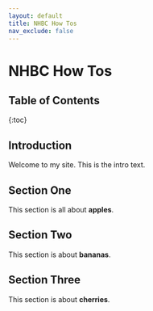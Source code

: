 ```yaml
---
layout: default
title: NHBC How Tos
nav_exclude: false
---
```


# NHBC How Tos

## Table of Contents
{:toc}

<div id="sidebar-toc"></div>

## Introduction
Welcome to my site. This is the intro text.

## Section One
This section is all about **apples**.

## Section Two
This section is about **bananas**.

## Section Three
This section is about **cherries**.

<script src="{{ '/assets/js/sidebar-toc.js' | relative_url }}"></script>
